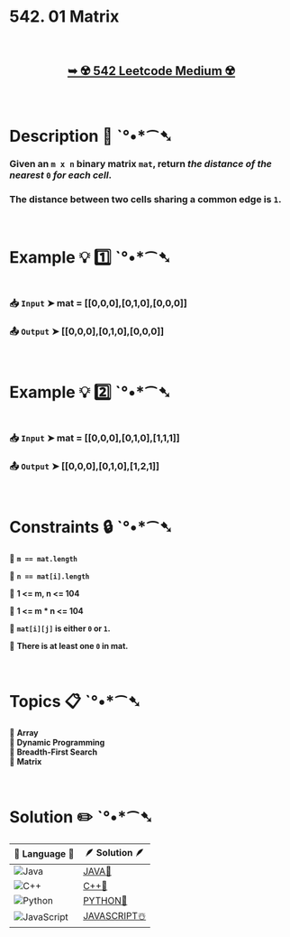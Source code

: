 # 542. 01 Matrix

</br>

<h2 align="center"> 

<a href="https://leetcode.com/problems/01-matrix/description/"><strong>➥ ☢️ 542 Leetcode Medium ☢️ </strong></a>
</h2>

</br>

# Description 📜 ˋ°•*⁀➷

### Given an `m x n` binary matrix `mat`, return *the distance of the nearest* `0` *for each cell*.

### The distance between two cells sharing a common edge is `1`.

</br>

# Example 💡 1️⃣ ˋ°•*⁀➷

<img src="" width="" height=""/>

  ### 📥 `Input`  ➤ mat = [[0,0,0],[0,1,0],[0,0,0]]

  ### 📤 `Output`  ➤ [[0,0,0],[0,1,0],[0,0,0]]

</br>

# Example 💡 2️⃣ ˋ°•*⁀➷

<img src="" width="" height=""/>

  ### 📥 `Input` ➤ mat = [[0,0,0],[0,1,0],[1,1,1]]

  ### 📤 `Output`  ➤ [[0,0,0],[0,1,0],[1,2,1]]

</br>

# Constraints 🔒 ˋ°•*⁀➷

🔹 **`m == mat.length`** </br>

🔹 **`n == mat[i].length`** </br>

🔹 **1 <= m, n <= 104** </br>

🔹 **1 <= m * n <= 104** </br>

🔹 **`mat[i][j]` is either `0` or `1`.** </br>

🔹 **There is at least one `0` in mat.** </br>

</br>

# Topics 📋 ˋ°•*⁀➷

🔸 **Array**  </br>
🔸 **Dynamic Programming**  </br>
🔸 **Breadth-First Search**  </br>
🔸 **Matrix**  </br>

</br>

# Solution ✏️ ˋ°•*⁀➷

| 📒 Language 📒  | 🪶 Solution 🪶 |
| ------------- | ------------- |
|  ![Java](https://img.shields.io/badge/java-%23ED8B00.svg?style=for-the-badge&logo=openjdk&logoColor=white)  | [JAVA🍁]() |
|  ![C++](https://img.shields.io/badge/c++-%2300599C.svg?style=for-the-badge&logo=c%2B%2B&logoColor=white)  | [C++🎲]()  |
|  ![Python](https://img.shields.io/badge/python-3670A0?style=for-the-badge&logo=python&logoColor=ffdd54)    | [PYTHON🍰]() |
| ![JavaScript](https://img.shields.io/badge/javascript-%23323330.svg?style=for-the-badge&logo=javascript&logoColor=%23F7DF1E)   | [JAVASCRIPT☃️]() |
